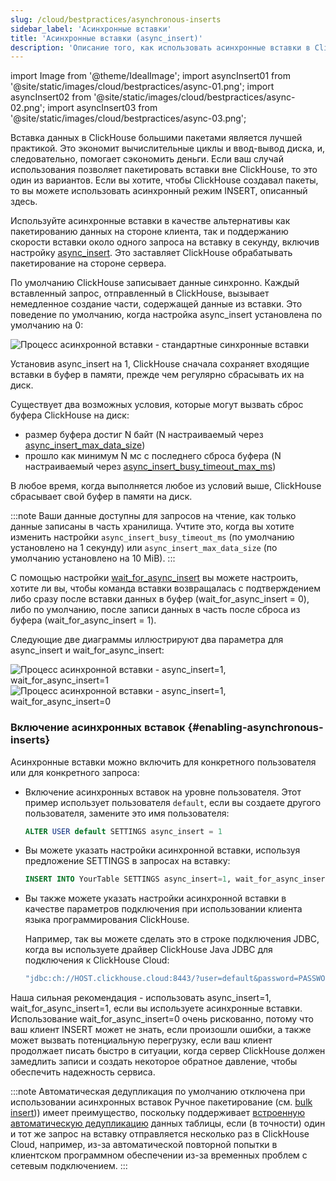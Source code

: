 ```yaml
---
slug: /cloud/bestpractices/asynchronous-inserts
sidebar_label: 'Асинхронные вставки'
title: 'Асинхронные вставки (async_insert)'
description: 'Описание того, как использовать асинхронные вставки в ClickHouse в качестве альтернативного лучшего практического подхода к пакетной загрузке'
---
```


import Image from '@theme/IdealImage';
import asyncInsert01 from '@site/static/images/cloud/bestpractices/async-01.png';
import asyncInsert02 from '@site/static/images/cloud/bestpractices/async-02.png';
import asyncInsert03 from '@site/static/images/cloud/bestpractices/async-03.png';

Вставка данных в ClickHouse большими пакетами является лучшей практикой. Это экономит вычислительные циклы и ввод-вывод диска, и, следовательно, помогает сэкономить деньги. Если ваш случай использования позволяет пакетировать вставки вне ClickHouse, то это один из вариантов. Если вы хотите, чтобы ClickHouse создавал пакеты, то вы можете использовать асинхронный режим INSERT, описанный здесь.

Используйте асинхронные вставки в качестве альтернативы как пакетированию данных на стороне клиента, так и поддержанию скорости вставки около одного запроса на вставку в секунду, включив настройку [async_insert](/operations/settings/settings.md/#async_insert). Это заставляет ClickHouse обрабатывать пакетирование на стороне сервера.

По умолчанию ClickHouse записывает данные синхронно. Каждый вставленный запрос, отправленный в ClickHouse, вызывает немедленное создание части, содержащей данные из вставки. Это поведение по умолчанию, когда настройка async_insert установлена по умолчанию на 0:

<Image img={asyncInsert01} size="md" alt="Процесс асинхронной вставки - стандартные синхронные вставки" background="white"/>

Установив async_insert на 1, ClickHouse сначала сохраняет входящие вставки в буфер в памяти, прежде чем регулярно сбрасывать их на диск.

Существует два возможных условия, которые могут вызвать сброс буфера ClickHouse на диск:
- размер буфера достиг N байт (N настраиваемый через [async_insert_max_data_size](/operations/settings/settings.md/#async_insert_max_data_size))
- прошло как минимум N мс с последнего сброса буфера (N настраиваемый через [async_insert_busy_timeout_max_ms](/operations/settings/settings.md/#async_insert_busy_timeout_max_ms))

В любое время, когда выполняется любое из условий выше, ClickHouse сбрасывает свой буфер в памяти на диск.

:::note
Ваши данные доступны для запросов на чтение, как только данные записаны в часть хранилища. Учтите это, когда вы хотите изменить настройки `async_insert_busy_timeout_ms` (по умолчанию установлено на 1 секунду) или `async_insert_max_data_size` (по умолчанию установлено на 10 MiB).
:::

С помощью настройки [wait_for_async_insert](/operations/settings/settings.md/#wait_for_async_insert) вы можете настроить, хотите ли вы, чтобы команда вставки возвращалась с подтверждением либо сразу после вставки данных в буфер (wait_for_async_insert = 0), либо по умолчанию, после записи данных в часть после сброса из буфера (wait_for_async_insert = 1).

Следующие две диаграммы иллюстрируют два параметра для async_insert и wait_for_async_insert:

<Image img={asyncInsert02} size="md" alt="Процесс асинхронной вставки - async_insert=1, wait_for_async_insert=1" background="white"/>

<Image img={asyncInsert03} size="md" alt="Процесс асинхронной вставки - async_insert=1, wait_for_async_insert=0" background="white"/>

### Включение асинхронных вставок {#enabling-asynchronous-inserts}

Асинхронные вставки можно включить для конкретного пользователя или для конкретного запроса:

- Включение асинхронных вставок на уровне пользователя. Этот пример использует пользователя `default`, если вы создаете другого пользователя, замените это имя пользователя:
  ```sql
  ALTER USER default SETTINGS async_insert = 1
  ```
- Вы можете указать настройки асинхронной вставки, используя предложение SETTINGS в запросах на вставку:
  ```sql
  INSERT INTO YourTable SETTINGS async_insert=1, wait_for_async_insert=1 VALUES (...)
  ```
- Вы также можете указать настройки асинхронной вставки в качестве параметров подключения при использовании клиента языка программирования ClickHouse.

  Например, так вы можете сделать это в строке подключения JDBC, когда вы используете драйвер ClickHouse Java JDBC для подключения к ClickHouse Cloud:
  ```bash
  "jdbc:ch://HOST.clickhouse.cloud:8443/?user=default&password=PASSWORD&ssl=true&custom_http_params=async_insert=1,wait_for_async_insert=1"
  ```
Наша сильная рекомендация - использовать async_insert=1, wait_for_async_insert=1, если вы используете асинхронные вставки. Использование wait_for_async_insert=0 очень рискованно, потому что ваш клиент INSERT может не знать, если произошли ошибки, а также может вызвать потенциальную перегрузку, если ваш клиент продолжает писать быстро в ситуации, когда сервер ClickHouse должен замедлить записи и создать некоторое обратное давление, чтобы обеспечить надежность сервиса.

:::note Автоматическая дедупликация по умолчанию отключена при использовании асинхронных вставок
Ручное пакетирование (см. [bulk insert](/cloud/bestpractices/bulkinserts.md))) имеет преимущество, поскольку поддерживает [встроенную автоматическую дедупликацию](/engines/table-engines/mergetree-family/replication.md) данных таблицы, если (в точности) один и тот же запрос на вставку отправляется несколько раз в ClickHouse Cloud, например, из-за автоматической повторной попытки в клиентском программном обеспечении из-за временных проблем с сетевым подключением.
:::

